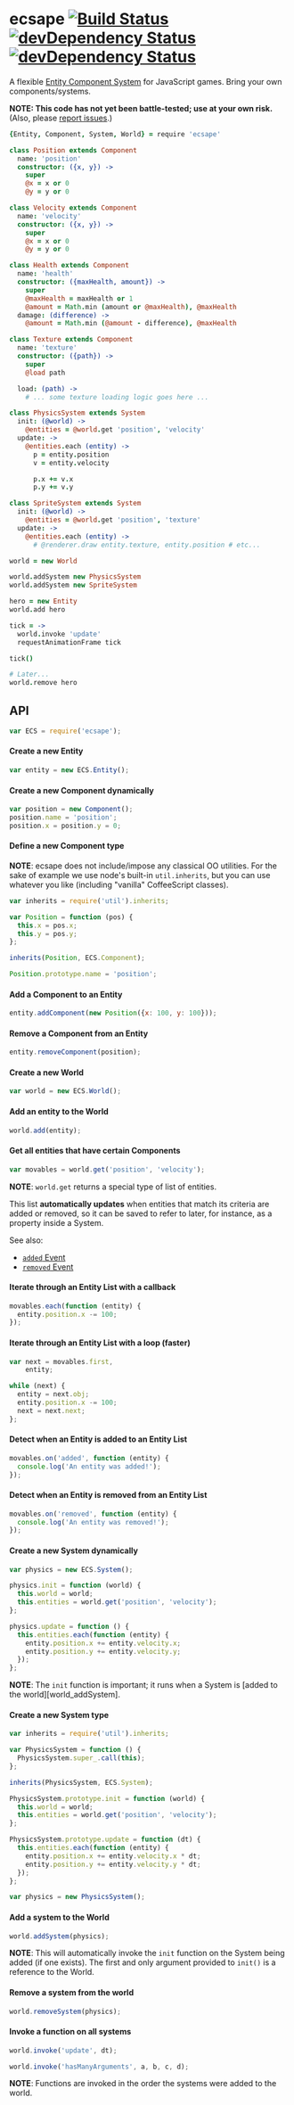 # ecsape [![Build Status](https://drone.io/github.com/gitsubio/ecsape/status.png)](https://drone.io/github.com/gitsubio/ecsape/latest) [![devDependency Status](https://david-dm.org/gitsubio/ecsape/status.svg?style=flat-square)](https://david-dm.org/gitsubio/ecsape#info=dependencies) [![devDependency Status](https://david-dm.org/gitsubio/ecsape/dev-status.svg?style=flat-square)](https://david-dm.org/gitsubio/ecsape#info=devDependencies)

A flexible [Entity Component System][ecs_wikipedia] for JavaScript games. Bring your own components/systems.

**NOTE: This code has not yet been battle-tested; use at your own risk.** (Also, please [report issues](http://github.com/gitsubio/ecsape/issues).)

[ecs_wikipedia]: http://en.wikipedia.org/wiki/Entity_component_system "Wikipedia: Entity component system"

```coffee
{Entity, Component, System, World} = require 'ecsape'

class Position extends Component
  name: 'position'
  constructor: ({x, y}) ->
    super
    @x = x or 0
    @y = y or 0

class Velocity extends Component
  name: 'velocity'
  constructor: ({x, y}) ->
    super
    @x = x or 0
    @y = y or 0

class Health extends Component
  name: 'health'
  constructor: ({maxHealth, amount}) ->
    super
    @maxHealth = maxHealth or 1
    @amount = Math.min (amount or @maxHealth), @maxHealth
  damage: (difference) ->
    @amount = Math.min (@amount - difference), @maxHealth

class Texture extends Component
  name: 'texture'
  constructor: ({path}) ->
    super
    @load path

  load: (path) ->
    # ... some texture loading logic goes here ...

class PhysicsSystem extends System
  init: (@world) ->
    @entities = @world.get 'position', 'velocity'
  update: ->
    @entities.each (entity) ->
      p = entity.position
      v = entity.velocity

      p.x += v.x
      p.y += v.y

class SpriteSystem extends System
  init: (@world) ->
    @entities = @world.get 'position', 'texture'
  update: ->
    @entities.each (entity) ->
      # @renderer.draw entity.texture, entity.position # etc...

world = new World

world.addSystem new PhysicsSystem
world.addSystem new SpriteSystem

hero = new Entity
world.add hero

tick = ->
  world.invoke 'update'
  requestAnimationFrame tick

tick()

# Later...
world.remove hero
```

## API

```js
var ECS = require('ecsape');
```

#### Create a new Entity

```js
var entity = new ECS.Entity();
```

#### Create a new Component dynamically

```js
var position = new Component();
position.name = 'position';
position.x = position.y = 0;
```

#### Define a new Component type

**NOTE**: ecsape does not include/impose any classical OO utilities. For the sake of example we use node's built-in `util.inherits`, but you can use whatever you like (including "vanilla" CoffeeScript classes).

```js
var inherits = require('util').inherits;

var Position = function (pos) {
  this.x = pos.x;
  this.y = pos.y;
};

inherits(Position, ECS.Component);

Position.prototype.name = 'position';
```

#### Add a Component to an Entity

```js
entity.addComponent(new Position({x: 100, y: 100}));
```

#### Remove a Component from an Entity

```js
entity.removeComponent(position);
```

#### Create a new World

```js
var world = new ECS.World();
```

#### Add an entity to the World

```js
world.add(entity);
```

#### Get all entities that have certain Components

```js
var movables = world.get('position', 'velocity');
```

**NOTE**: `world.get` returns a special type of list of entities.

This list **automatically updates** when entities that match its criteria are added or removed,
so it can be saved to refer to later, for instance, as a property inside a System.

See also:

* [`added` Event](#list_event_added)
* [`removed` Event](#list_event_removed)

#### Iterate through an Entity List with a callback

```js
movables.each(function (entity) {
  entity.position.x -= 100;
});
```

#### Iterate through an Entity List with a loop (faster)

```js
var next = movables.first,
    entity;

while (next) {
  entity = next.obj;
  entity.position.x -= 100;
  next = next.next;
};
```

#### <a name='list_event_added'></a> Detect when an Entity is added to an Entity List

```js
movables.on('added', function (entity) {
  console.log('An entity was added!');
});
```

#### <a name='list_event_removed'></a> Detect when an Entity is removed from an Entity List

```js
movables.on('removed', function (entity) {
  console.log('An entity was removed!');
});
```

#### Create a new System dynamically

```js
var physics = new ECS.System();

physics.init = function (world) {
  this.world = world;
  this.entities = world.get('position', 'velocity');
};

physics.update = function () {
  this.entities.each(function (entity) {
    entity.position.x += entity.velocity.x;
    entity.position.y += entity.velocity.y;
  });
};
```

**NOTE**: The `init` function is important; it runs when a System is [added to the world][world_addSystem].

#### Create a new System type

```js
var inherits = require('util').inherits;

var PhysicsSystem = function () {
  PhysicsSystem.super_.call(this);
};

inherits(PhysicsSystem, ECS.System);

PhysicsSystem.prototype.init = function (world) {
  this.world = world;
  this.entities = world.get('position', 'velocity');
};

PhysicsSystem.prototype.update = function (dt) {
  this.entities.each(function (entity) {
    entity.position.x += entity.velocity.x * dt;
    entity.position.y += entity.velocity.y * dt;
  });
};

var physics = new PhysicsSystem();
```

#### Add a system to the World

```js
world.addSystem(physics);
```

**NOTE**: This will automatically invoke the `init` function on the System being added (if one exists).
The first and only argument provided to `init()` is a reference to the World.

#### Remove a system from the world

```js
world.removeSystem(physics);
```

#### Invoke a function on all systems

```js
world.invoke('update', dt);
```

```js
world.invoke('hasManyArguments', a, b, c, d);
```

**NOTE**: Functions are invoked in the order the systems were added to the world.